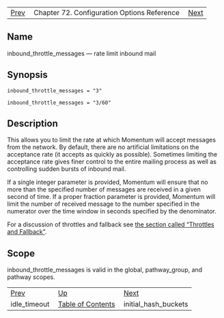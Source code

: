 |     |     |     |
| --- | --- | --- |
| [Prev](conf.ref.idle_timeout)  | Chapter 72. Configuration Options Reference |  [Next](conf.ref.initial_hash_buckets) |

<a name="conf.ref.inbound_throttle_messages"></a>
## Name

inbound_throttle_messages — rate limit inbound mail

## Synopsis

`inbound_throttle_messages = "3"`

`inbound_throttle_messages = "3/60"`

<a name="idp24999600"></a>
## Description

This allows you to limit the rate at which Momentum will accept messages from the network. By default, there are no artificial limitations on the acceptance rate (it accepts as quickly as possible). Sometimes limiting the acceptance rate gives finer control to the entire mailing process as well as controlling sudden bursts of inbound mail.

If a single integer parameter is provided, Momentum will ensure that no more than the specified number of messages are received in a given second of time. If a proper fraction parameter is provided, Momentum will limit the number of received message to the number specified in the numerator over the time window in seconds specified by the denominator.

For a discussion of throttles and fallback see [the section called “Throttles and Fallback”](conf.ref.outbound_throttle_messages#conf.ref.outbound_throttle_messages.fallback "Throttles and Fallback").

<a name="idp25003680"></a>
## Scope

inbound_throttle_messages is valid in the global, pathway_group, and pathway scopes.

|     |     |     |
| --- | --- | --- |
| [Prev](conf.ref.idle_timeout)  | [Up](config.options.ref) |  [Next](conf.ref.initial_hash_buckets) |
| idle_timeout  | [Table of Contents](index) |  initial_hash_buckets |

